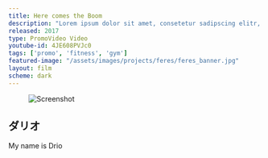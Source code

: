 ```yaml
---
title: Here comes the Boom
description: "Lorem ipsum dolor sit amet, consetetur sadipscing elitr, sed diam nonumy eirmod tempor invidunt ut labore et dolore magna aliquyam erat, sed diam voluptua. At vero eos et accusam et justo duo dolores et ea rebum. Stet clita kasd gubergren"
released: 2017
type: PromoVideo Video
youtube-id: 4JE608PVJc0
tags: ['promo', 'fitness', 'gym']
featured-image: "/assets/images/projects/feres/feres_banner.jpg"
layout: film
scheme: dark
---
```


<figure class="wide">
    <img src="{{site.url}}/assets/images/projects/feres/feres_grid.jpg" alt="Screenshot" />
</figure>

## ダリオ
My name is Drio